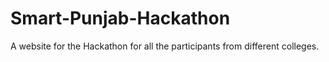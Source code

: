 # Smart-Punjab-Hackathon
A website for the Hackathon for all the participants from different colleges.

